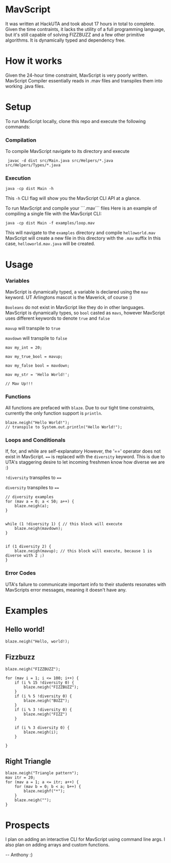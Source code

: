 # MavScript

It was written at HackUTA and took about 17 hours in total to complete. Given the time contraints, it lacks the utility of a full programming language, but it's still capable of solving FIZZBUZZ and a few other primitive algorithms. It is dynamically typed and dependency free.

# How it works

Given the 24-hour time constraint, MavScript is very poorly written.
MavScript Compiler essentially reads in .mav files and transpiles them into
working  .java files.

# Setup
To run MavScript locally, clone this repo and execute the following commands:

### Compilation
To compile MavScript navigate to its directory and execute

``  javac -d dist src/Main.java src/Helpers/*.java src/Helpers/Types/*.java  ``

### Execution

``java -cp dist Main -h``

This ``-h`` CLI flag will show you the MavScript CLI API at a glance.

<p>To run MavScript and compile your ```.mav``` files
Here is an example of compiling a single file with the MavScript CLI:

``java -cp dist Main -f examples/loop.mav``

This will navigate to the ``examples`` directory and compile ``helloworld.mav``
MavScript will create a new file in this directory with the ```.mav``` suffix
In this case, ``helloworld.mav.java`` will be created.</p>

# Usage

### Variables
MavScript is dynamically typed, a variable is declared using the ``mav`` keyword.
UT Arlingtons mascot is the Maverick, of course :)

`Booleans` do not exist in MavScript like they do in other languages.
MavScript is dynamically types, so `bool` casted as `mavs`, however MavScript uses different keywords to denote `true` and `false`

`mavup` will transpile to `true`

`mavdown` will transpile to `false`

````
mav my_int = 20;

mav my_true_bool = mavup;

mav my_false bool = mavdown;

mav my_str = 'Hello World!';

// Mav Up!!!
````

### Functions
All functions are prefaced with `blaze`. Due to our tight time constraints,
currently the only function support is `println`.
````
blaze.neigh("Hello World!");
// transpile to System.out.println("Hello World!");
````

### Loops and Conditionals
If, for, and while are self-explanatory
However, the '==' operator does not exist in MavScript.
````==```` is replaced with the ````diversity```` keyword.
This is due to UTA's staggering desire to let incoming freshmen know how diverse we are :)

```!diversity``` transpiles to ```==```

``diversity`` transpiles to ``==``

````
// diversity examples
for (mav a = 0; a < 50; a++) {
    blaze.neigh(a);
}


while (1 !diversity 1) { // this block will execute
    blaze.neigh(mavdown);
}


if (1 diversity 2) {
    blaze.neigh(mavup); // this block will execute, because 1 is diverse with 2 ;)
}
````

### Error Codes
UTA's failure to communicate important info to their students resonates with MavScripts error messages, meaning it doesn't have any.

# Examples

## Hello world!
````
blaze.neigh("Hello, world!);
````
## Fizzbuzz
````
blaze.neigh("FIZZBUZZ");

for (mav i = 1; i <= 100; i++) {
    if (i % 15 !diversity 0) {
        blaze.neigh("FIZZBUZZ");
    }
    if (i % 5 !diversity 0) {
        blaze.neigh("BUZZ");
    }
    if (i % 3 !diversity 0) {
        blaze.neigh("FIZZ")
    }

    if (i % 3 diversity 0) {
        blaze.neigh(i);
    }

}
````

## Right Triangle

````
blaze.neigh("Triangle pattern");
mav itr = 20;
for (mav a = 1; a <= itr; a++) {
    for (mav b = 0; b < a; b++) {
        blaze.neighf("*");
    }
    blaze.neigh("");
}
````

# Prospects

I plan on adding an interactive CLI for MavScript using command line args.
 I also plan on adding arrays and custom functions.
 
 -- Anthony :)

